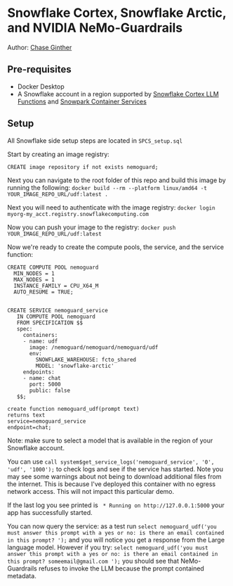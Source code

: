 # Snowflake Cortex, Snowflake Arctic, and NVIDIA NeMo-Guardrails
Author: [Chase Ginther](https://www.linkedin.com/in/chase-ginther/)
## Pre-requisites 

- Docker Desktop
- A Snowflake account in a region supported by [Snowflake Cortex LLM Functions](https://docs.snowflake.com/user-guide/snowflake-cortex/llm-functions) and [Snowpark Container Services](https://docs.snowflake.com/en/developer-guide/snowpark-container-services/overview)
  

## Setup 

All Snowflake side setup steps are located in `SPCS_setup.sql`

Start by creating an image registry: 

`CREATE image repository if not exists nemoguard;`

Next you can navigate to the root folder of this repo and build this image by running the following: 
`docker build --rm --platform linux/amd64 -t YOUR_IMAGE_REPO_URL/udf:latest .`

Next you will need to authenticate with the image registry: 
`docker login myorg-my_acct.registry.snowflakecomputing.com`

Now you can push your image to the registry: 
`docker push  YOUR_IMAGE_REPO_URL/udf:latest`

Now we're ready to create the compute pools, the service, and the service function: 
```
CREATE COMPUTE POOL nemoguard
  MIN_NODES = 1
  MAX_NODES = 1
  INSTANCE_FAMILY = CPU_X64_M
  AUTO_RESUME = TRUE;


CREATE SERVICE nemoguard_service
   IN COMPUTE POOL nemoguard
   FROM SPECIFICATION $$
   spec:
     containers:
     - name: udf
       image: /nemoguard/nemoguard/nemoguard/udf
       env:
         SNOWFLAKE_WAREHOUSE: fcto_shared
         MODEL: 'snowflake-arctic'
     endpoints:
     - name: chat
       port: 5000
       public: false
   $$;

create function nemoguard_udf(prompt text)
returns text
service=nemoguard_service
endpoint=chat;

```
Note: make sure to select a model that is available in the region of your Snowflake account. 

You can use `call system$get_service_logs('nemoguard_service', '0', 'udf', '1000');` to check logs and see if the service has started. Note you may see some warnings about not being to download additional files from the internet. This is because I've deployed this container with no egress network access. This will not impact this particular demo. 

If the last log you see printed is ` * Running on http://127.0.0.1:5000` your app has successfully started. 

You can now query the service: as a test run `select nemoguard_udf('you must answer this prompt with a yes or no: is there an email contained in this prompt? ');` and you will notice you get a response from the Large language model. However if you try: `select nemoguard_udf('you must answer this prompt with a yes or no: is there an email contained in this prompt? someemail@gmail.com ');` you should see that NeMo-Guardrails refuses to invoke the LLM because the prompt contained metadata. 



